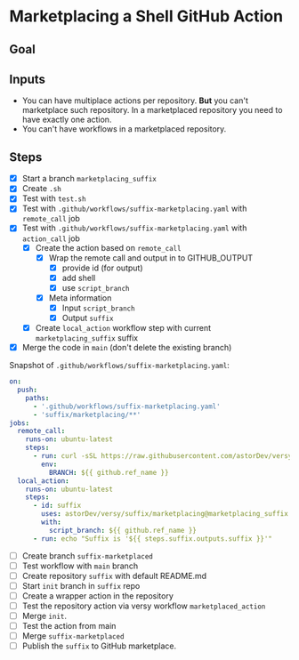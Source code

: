 # Marketplacing a Shell GitHub Action

## Goal

## Inputs

- You can have multiplace actions per repository. **But** you can't marketplace such repository. In a marketplaced repository you need to have exactly one action.
- You can't have workflows in a marketplaced repository.

## Steps

- [x] Start a branch `marketplacing_suffix` 
- [x] Create `.sh`
- [x] Test with `test.sh`
- [x] Test with `.github/workflows/suffix-marketplacing.yaml` with `remote_call` job
- [x] Test with `.github/workflows/suffix-marketplacing.yaml` with `action_call` job
    - [x] Create the action based on `remote_call`
        - [x] Wrap the remote call and output in to GITHUB_OUTPUT
            - [x] provide id (for output)
            - [x] add shell
            - [x] use `script_branch`
        - [x] Meta information
            - [x] Input `script_branch`
            - [x] Output `suffix`
    - [x] Create `local_action` workflow step with current `marketplacing_suffix` suffix
- [x] Merge the code in `main` (don't delete the existing branch)

Snapshot of `.github/workflows/suffix-marketplacing.yaml`:

```yaml
on:
  push:
    paths:
      - '.github/workflows/suffix-marketplacing.yaml'
      - 'suffix/marketplacing/**'
jobs:
  remote_call:
    runs-on: ubuntu-latest
    steps:
      - run: curl -sSL https://raw.githubusercontent.com/astorDev/versy/$BRANCH/suffix/marketplacing/.sh | sh
        env:
          BRANCH: ${{ github.ref_name }}
  local_action:
    runs-on: ubuntu-latest
    steps:
      - id: suffix 
        uses: astorDev/versy/suffix/marketplacing@marketplacing_suffix
        with:
          script_branch: ${{ github.ref_name }}
      - run: echo "Suffix is '${{ steps.suffix.outputs.suffix }}'"
```

- [ ] Create branch `suffix-marketplaced`
- [ ] Test workflow with `main` branch
- [ ] Create repository `suffix` with default README.md
- [ ] Start `init` branch in `suffix` repo
- [ ] Create a wrapper action in the repository
- [ ] Test the repository action via versy workflow `marketplaced_action`
- [ ] Merge `init`.
- [ ] Test the action from main
- [ ] Merge `suffix-marketplaced`
- [ ] Publish the `suffix` to GitHub marketplace.